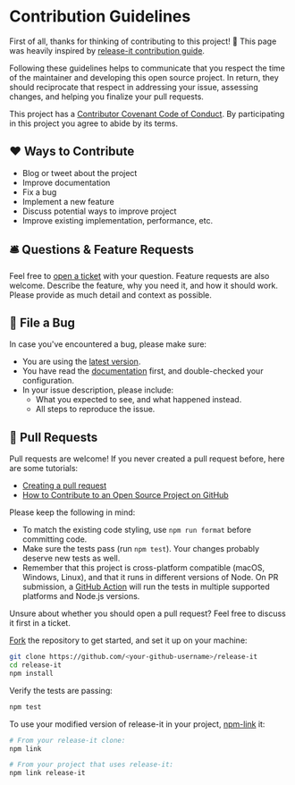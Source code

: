 # Contribution Guidelines

First of all, thanks for thinking of contributing to this project! 👏
This page was heavily inspired by [release-it contribution guide](https://github.com/release-it/release-it/blob/master/.github/CONTRIBUTING.md).

Following these guidelines helps to communicate that you respect the time of the maintainer and developing this open
source project. In return, they should reciprocate that respect in addressing your issue, assessing changes, and helping
you finalize your pull requests.

This project has a [Contributor Covenant Code of Conduct](./CODE_OF_CONDUCT.md). By participating in this project you
agree to abide by its terms.

## ❤️ Ways to Contribute

- Blog or tweet about the project
- Improve documentation
- Fix a bug
- Implement a new feature
- Discuss potential ways to improve project
- Improve existing implementation, performance, etc.

## 🛎 Questions & Feature Requests

Feel free to [open a ticket](https://github.com/bitmountain/expressive/issues/new) with your question. Feature requests
are also welcome. Describe the feature, why you need it, and how it should work. Please provide as much detail and
context as possible.

## 🐛 File a Bug

In case you've encountered a bug, please make sure:

- You are using the [latest version](https://github.com/bitmountain/expressive/releases).
- You have read the [documentation](https://github.com/bitmountain/expressive/blob/master/README.md) first, and
  double-checked your configuration.
- In your issue description, please include:
  - What you expected to see, and what happened instead.
  - All steps to reproduce the issue.

## 🎁 Pull Requests

Pull requests are welcome! If you never created a pull request before, here are some tutorials:

- [Creating a pull request](https://help.github.com/articles/creating-a-pull-request/)
- [How to Contribute to an Open Source Project on GitHub](https://egghead.io/courses/how-to-contribute-to-an-open-source-project-on-github)

Please keep the following in mind:

- To match the existing code styling, use `npm run format` before committing code.
- Make sure the tests pass (run `npm test`). Your changes probably deserve new tests as well.
- Remember that this project is cross-platform compatible (macOS, Windows, Linux), and that it runs in different
  versions of Node. On PR submission, a [GitHub Action](https://github.com/release-it/release-it/actions) will run the
  tests in multiple supported platforms and Node.js versions.

Unsure about whether you should open a pull request? Feel free to discuss it first in a ticket.

[Fork](https://help.github.com/articles/fork-a-repo/) the repository to get started, and set it up on your machine:

```bash
git clone https://github.com/<your-github-username>/release-it
cd release-it
npm install
```

Verify the tests are passing:

```bash
npm test
```

To use your modified version of release-it in your project, [npm-link](https://docs.npmjs.com/cli/link.html) it:

```bash
# From your release-it clone:
npm link

# From your project that uses release-it:
npm link release-it
```
